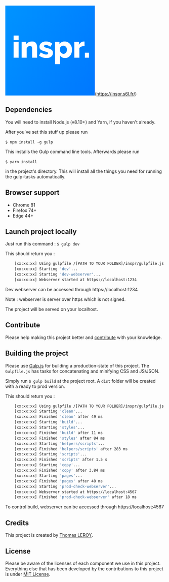 ![Inspr.](https://github.com/thomas-leroy/inspr/blob/master/assets/square.png?raw=true)(https://inspr.s6l.fr/)


## Dependencies

You will need to install Node.js (v8.10+) and Yarn, if you haven't already.

After you've set this stuff up please run

`$ npm install -g gulp`

This installs the Gulp command line tools.
Afterwards please run

`$ yarn install`

in the project's directory.
This will install all the things you need for running the gulp-tasks
automatically.

## Browser support

* Chrome 81
* Firefox 74+
* Edge 44+

## Launch project locally

Just run this command :
`$ gulp dev`

This should return you :

```bash
    [xx:xx:xx] Using gulpfile /[PATH TO YOUR FOLDER]/inspr/gulpfile.js
    [xx:xx:xx] Starting 'dev'...
    [xx:xx:xx] Starting 'dev-webserver'...
    [xx:xx:xx] Webserver started at https://localhost:1234
```

Dev webserver can be accessed through https://localhost:1234

Note : webserver is server over https which is not signed.

The project will be served on your localhost.

## Contribute

Please help making this project better and [contribute](CONTRIBUTING.md) with your knowledge.

## Building the project

Please use [Gulp.js](https://github.com/gulpjs/gulp) for building a
production-state of this project. The `Gulpfile.js` has tasks for concatenating
and minifying CSS and JS/JSON.

Simply run `$ gulp build` at the project root. A `dist` folder will be created with a ready to prod version.

This should return you :

```bash
    [xx:xx:xx] Using gulpfile /[PATH TO YOUR FOLDER]/inspr/gulpfile.js
    [xx:xx:xx] Starting 'clean'...
    [xx:xx:xx] Finished 'clean' after 49 ms
    [xx:xx:xx] Starting 'build'...
    [xx:xx:xx] Starting 'styles'...
    [xx:xx:xx] Finished 'build' after 11 ms
    [xx:xx:xx] Finished 'styles' after 84 ms
    [xx:xx:xx] Starting 'helpers/scripts'...
    [xx:xx:xx] Finished 'helpers/scripts' after 283 ms
    [xx:xx:xx] Starting 'scripts'...
    [xx:xx:xx] Finished 'scripts' after 1.5 s
    [xx:xx:xx] Starting 'copy'...
    [xx:xx:xx] Finished 'copy' after 3.84 ms
    [xx:xx:xx] Starting 'pages'...
    [xx:xx:xx] Finished 'pages' after 48 ms
    [xx:xx:xx] Starting 'prod-check-webserver'...
    [xx:xx:xx] Webserver started at https://localhost:4567
    [xx:xx:xx] Finished 'prod-check-webserver' after 18 ms
```

To control build, webserver can be accessed through https://localhost:4567

## Credits

This project is created by [Thomas LEROY](https://github.com/thomas-leroy).

## License

Please be aware of the licenses of each component we use in this project.
Everything else that has been developed by the contributions to this project is under [MIT License](LICENSE.md).
